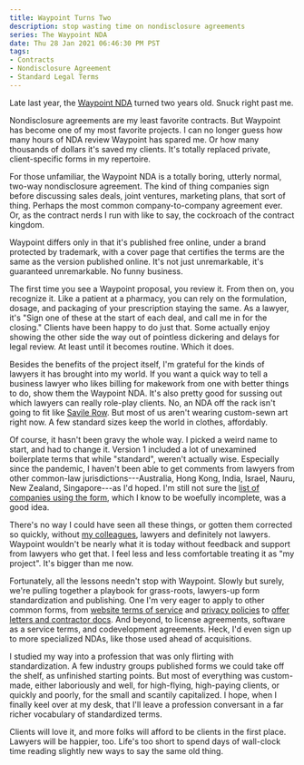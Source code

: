 ```yaml
---
title: Waypoint Turns Two
description: stop wasting time on nondisclosure agreements
series: The Waypoint NDA
date: Thu 28 Jan 2021 06:46:30 PM PST
tags:
- Contracts
- Nondisclosure Agreement
- Standard Legal Terms
---
```


Late last year, the [Waypoint NDA](https://waypointnda.com) turned two years old.  Snuck right past me.

Nondisclosure agreements are my least favorite contracts.  But Waypoint has become one of my most favorite projects.  I can no longer guess how many hours of NDA review Waypoint has spared me.  Or how many thousands of dollars it's saved my clients.  It's totally replaced private, client-specific forms in my repertoire.

For those unfamiliar, the Waypoint NDA is a totally boring, utterly normal, two-way nondisclosure agreement.  The kind of thing companies sign before discussing sales deals, joint ventures, marketing plans, that sort of thing.  Perhaps the most common company-to-company agreement ever.  Or, as the contract nerds I run with like to say, the cockroach of the contract kingdom.

Waypoint differs only in that it's published free online, under a brand protected by trademark, with a cover page that certifies the terms are the same as the version published online.  It's not just unremarkable, it's guaranteed unremarkable.  No funny business.

The first time you see a Waypoint proposal, you review it.  From then on, you recognize it.  Like a patient at a pharmacy, you can rely on the formulation, dosage, and packaging of your prescription staying the same.  As a lawyer, it's "Sign one of these at the start of each deal, and call me in for the closing."  Clients have been happy to do just that. Some actually enjoy showing the other side the way out of pointless dickering and delays for legal review.  At least until it becomes routine.  Which it does.

Besides the benefits of the project itself, I'm grateful for the kinds of lawyers it has brought into my world.  If you want a quick way to tell a business lawyer who likes billing for makework from one with better things to do, show them the Waypoint NDA.  It's also pretty good for sussing out which lawyers can really role-play clients.  No, an NDA off the rack isn't going to fit like [Savile Row](https://en.wikipedia.org/wiki/Savile_Row).  But most of us aren't wearing custom-sewn art right now.  A few standard sizes keep the world in clothes, affordably.

Of course, it hasn't been gravy the whole way.  I picked a weird name to start, and had to change it.  Version 1 included a lot of unexamined boilerplate terms that while "standard", weren't actually wise.  Especially since the pandemic, I haven't been able to get comments from lawyers from other common-law jurisdictions---Australia, Hong Kong, India, Israel, Nauru, New Zealand, Singapore---as I'd hoped.  I'm still not sure the [list of companies using the form](https://waypointnda.com/#companies), which I know to be woefully incomplete, was a good idea.

There's no way I could have seen all these things, or gotten them corrected so quickly, without [my colleagues](https://waypointnda.com/thanks), lawyers and definitely not lawyers.  Waypoint wouldn't be nearly what it is today without feedback and support from lawyers who get that.  I feel less and less comfortable treating it as "my project".  It's bigger than me now.

Fortunately, all the lessons needn't stop with Waypoint.  Slowly but surely, we're pulling together a playbook for grass-roots, lawyers-up form standardization and publishing.  One I'm very eager to apply to other common forms, from [website terms of service](https://turnstiletos.com) and [privacy policies](https://doormatprivacy.com) to [offer letters and contractor docs](https://squareoneforms.com).  And beyond, to license agreements, software as a service terms, and codevelopment agreements.  Heck, I'd even sign up to more specialized NDAs, like those used ahead of acquisitions.

I studied my way into a profession that was only flirting with standardization.  A few industry groups published forms we could take off the shelf, as unfinished starting points.  But most of everything was custom-made, either laboriously and well, for high-flying, high-paying clients, or quickly and poorly, for the small and scantily capitalized.  I hope, when I finally keel over at my desk, that I'll leave a profession conversant in a far richer vocabulary of standardized terms.

Clients will love it, and more folks will afford to be clients in the first place.  Lawyers will be happier, too.  Life's too short to spend days of wall-clock time reading slightly new ways to say the same old thing.
